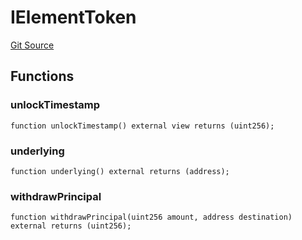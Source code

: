 # IElementToken
[Git Source](https://github.com/Swivel-Finance/illuminate/blob/756f41d3de7041d0b83523598284cee2b14c535e/src/interfaces/IElementToken.sol)


## Functions
### unlockTimestamp


```solidity
function unlockTimestamp() external view returns (uint256);
```

### underlying


```solidity
function underlying() external returns (address);
```

### withdrawPrincipal


```solidity
function withdrawPrincipal(uint256 amount, address destination) external returns (uint256);
```

